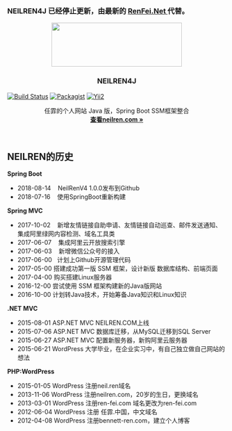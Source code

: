 <p align="center">
  <h3>NEILREN4J 已经停止更新，由最新的
  <a href="https://github.com/NeilRen/RenFei.Net">
    RenFei.Net
  </a>代替。</h3>
 </p>
<p align="center">
  <a href="http://www.neilren.com">
    <img src="https://github.com/NeilRen/NEILREN4J/raw/master/doc/img/neilren4j_logo_1415x477.png" width=300 height=101>
  </a>

  <h3 align="center">NEILREN4J</h3>
  
  [![Build Status](https://travis-ci.org/NeilRen/NEILREN4J.svg?branch=master)](https://travis-ci.org/NeilRen/NEILREN4J)
  [![Packagist](https://img.shields.io/packagist/v/NeilRen/NEILREN4J.svg)](https://packagist.org/packages/NeilRen/NEILREN4J)
  [![Yii2](https://img.shields.io/badge/Powered_by-NeilRen-green.svg?style=flat)](https://www.neilren.com/)
  
  <p align="center">
    任霏的个人网站 Java 版，Spring Boot SSM框架整合
    <br>
    <a href="http://www.neilren.com"><strong>查看neilren.com &raquo;</strong></a>
  </p>
</p>

<br>

## NEILREN的历史
**Spring Boot**
- 2018-08-14    NeilRenV4 1.0.0发布到Github
- 2018-07-16    使用SpringBoot重新构建

**Spring MVC**
- 2017-10-02    新增友情链接自助申请、友情链接自动巡查、邮件发送通知、集成阿里绿网内容检测、域名工具类
- 2017-06-07    集成阿里云开放搜索引擎
- 2017-06-03    新增微信公众号的接入
- 2017-06-00    计划上Github开源管理代码
- 2017-05-00    搭建成功第一版 SSM 框架，设计新版 数据库结构、前端页面
- 2017-04-00    购买搭建Linux服务器
- 2016-12-00    尝试使用 SSM 框架构建新的Java版网站
- 2016-10-00    计划转Java技术，开始筹备Java知识和Linux知识

**.NET MVC**
- 2015-08-01	ASP.NET MVC		NEILREN.COM上线
- 2015-07-06	ASP.NET MVC		数据库迁移，从MySQL迁移到SQL Server
- 2015-06-27	ASP.NET MVC		配置新服务器，新购阿里云服务器
- 2015-06-21	WordPress   	大学毕业，在企业实习中，有自己独立做自己网站的想法

**PHP:WordPress**
- 2015-01-05	WordPress	注册neil.ren域名
- 2013-11-06	WordPress	注册neilren.com，20岁的生日，更换域名
- 2013-03-01	WordPress	注册ren-fei.com 域名更改为ren-fei.com
- 2012-06-04	WordPress	注册 任霏.中国，中文域名
- 2012-04-08	WordPress	注册bennett-ren.com，建立个人博客
